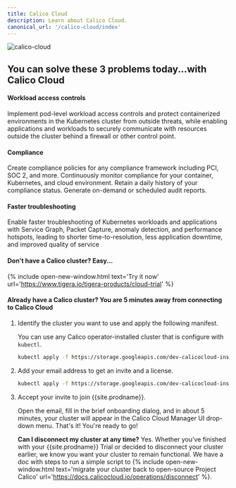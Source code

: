 ```yaml
---
title: Calico Cloud
description: Learn about Calico Cloud.
canonical_url: '/calico-cloud/index'
---
```


![calico-cloud]({{site.baseurl}}/images/calico-cloud-small.png)

## You can solve these 3 problems today...with Calico Cloud

#### Workload access controls

Implement pod-level workload access controls and protect containerized environments in the Kubernetes cluster from outside threats, while enabling applications and workloads to securely communicate with resources outside the cluster behind a firewall or other control point.

#### Compliance

Create compliance policies for any compliance framework including PCI, SOC 2, and more. Continuously monitor compliance for your container, Kubernetes, and cloud environment. Retain a daily history of your compliance status. Generate on-demand or scheduled audit reports.

#### Faster troubleshooting

Enable faster troubleshooting of Kubernetes workloads and applications with Service Graph, Packet Capture, anomaly detection, and performance hotspots, leading to shorter time-to-resolution, less application downtime, and improved quality of service

#### Don't have a Calico cluster? Easy...

{% include open-new-window.html text='Try it now' url='https://www.tigera.io/tigera-products/cloud-trial' %}

#### Already have a Calico cluster? You are **5 minutes** away from connecting to Calico Cloud

1. Identify the cluster you want to use and apply the following manifest.

   You can use any Calico operator-installed cluster that is configure with `kubectl`.

   ```bash
   kubectl apply -f https://storage.googleapis.com/dev-calicocloud-installer/manifests/cc-operator/latest/deploy.yaml
   ```

1. Add your email address to get an invite and a license.

   ```bash
   kubectl apply -f https://storage.googleapis.com/dev-calicocloud-installer/manifests/cc-operator/latest/deploy.yaml
   ```

1. Accept your invite to join {{site.prodname}}.

    Open the email, fill in the brief onboarding dialog, and in about 5 minutes, your cluster will appear in the Calico Cloud Manager UI drop-down menu. That's it! You're ready to go!

    **Can I disconnect my cluster at any time?** Yes. Whether you’ve finished with your {{site.prodname}} Trial or decided to disconnect your cluster earlier, we know you want your cluster to remain functional. We have a doc with steps to run a simple script to {% include open-new-window.html text='migrate your cluster back to open-source Project Calico' url='https://docs.calicocloud.io/operations/disconnect' %}.



